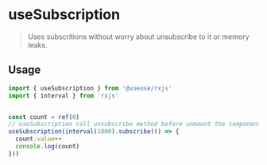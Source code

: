 # useSubscription

> Uses subscritions without worry about unsubscribe to it or memory leaks.

## Usage

```ts
import { useSubscription } from '@vueuse/rxjs'
import { interval } from 'rxjs'


const count = ref(0)
// useSubscription call unsubscribe method before unmount the component
useSubscription(interval(1000).subscribe(() => {
  count.value++
  console.log(count)
}))
```
